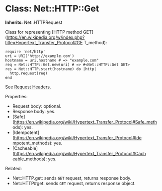 # Class: Net::HTTP::Get
**Inherits:** Net::HTTPRequest
    

Class for representing [HTTP method
GET](https://en.wikipedia.org/w/index.php?title=Hypertext_Transfer_Protocol#GE
T_method):

    require 'net/http'
    uri = URI('http://example.com')
    hostname = uri.hostname # => "example.com"
    req = Net::HTTP::Get.new(uri) # => #<Net::HTTP::Get GET>
    res = Net::HTTP.start(hostname) do |http|
      http.request(req)
    end

See [Request Headers](rdoc-ref:Net::HTTPRequest@Request+Headers).

Properties:

*   Request body: optional.
*   Response body: yes.
*   [Safe](https://en.wikipedia.org/wiki/Hypertext_Transfer_Protocol#Safe_meth
    ods): yes.
*   [Idempotent](https://en.wikipedia.org/wiki/Hypertext_Transfer_Protocol#Ide
    mpotent_methods): yes.
*   [Cacheable](https://en.wikipedia.org/wiki/Hypertext_Transfer_Protocol#Cach
    eable_methods): yes.

Related:

*   Net::HTTP.get: sends `GET` request, returns response body.
*   Net::HTTP#get: sends `GET` request, returns response object.



